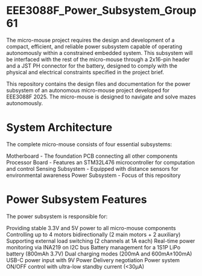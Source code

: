 # EEE3088F_Power_Subsystem_Group61 
The micro-mouse project requires the design and development of a compact, efficient, and reliable power subsystem capable of operating autonomously within a constrained embedded system.
This subsystem will be interfaced with the rest of the micro-mouse through a 2x16-pin header and a JST PH connector for the battery, designed to comply with the physical and electrical constraints specified in the project brief. 

This repository contains the design files and documentation for the power subsystem of an autonomous micro-mouse project developed for EEE3088F 2025. The micro-mouse is designed to navigate and solve mazes autonomously.

# System Architecture
The complete micro-mouse consists of four essential subsystems:

Motherboard - The foundation PCB connecting all other components
Processor Board - Features an STM32L476 microcontroller for computation and control
Sensing Subsystem - Equipped with distance sensors for environmental awareness
Power Subsystem - Focus of this repository

# Power Subsystem Features
The power subsystem is responsible for:

Providing stable 3.3V and 5V power to all micro-mouse components
Controlling up to 4 motors bidirectionally (2 main motors + 2 auxiliary)
Supporting external load switching (2 channels at 1A each)
Real-time power monitoring via INA219 on I2C bus
Battery management for a 1S1P LiPo battery (800mAh 3.7V)
Dual charging modes (200mA and 600mA±100mA)
USB-C power input with 9V Power Delivery negotiation
Power system ON/OFF control with ultra-low standby current (<30μA)
